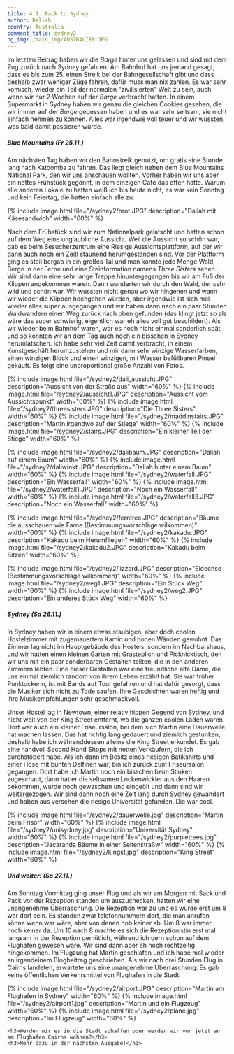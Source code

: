 ```yaml
---
title: 4.1. Back to Sydney
author: Daliah
country: Australia
comment_title: sydney2
bg_img: /main_img/AUSTRALIEN.JPG
---
```


Im letzten Beitrag haben wir die *Barge* hinter uns gelassen und sind mit dem Zug zurück nach Sydney gefahren. Am Bahnhof hat uns jemand gesagt, dass es bis zum 25. einen Streik bei der Bahngesellschaft gibt und dass deshalb zwar weniger Züge fahren, dafür muss man nix zahlen. Es war sehr komisch, wieder ein Teil der normalen "zivilisierten" Welt zu sein, auch wenn wir nur 2 Wochen auf der *Barge* verbracht hatten. In einem Supermarkt in Sydney haben wir genau die gleichen Cookies gesehen, die wir immer auf der *Barge* gegessen haben und es war sehr seltsam, sie nicht einfach nehmen zu können. Alles war irgendwie voll teuer und wir wussten, was bald damit passieren würde.

##### Blue Mountains (Fr 25.11.)
Am nächsten Tag haben wir den Bahnstreik genutzt, um gratis eine Stunde lang nach Katoomba zu fahren. Das liegt gleich neben dem Blue Mountains National Park, den wir uns anschauen wollten. Vorher haben wir uns aber ein nettes Frühstück gegönnt, in dem einzigen Café das offen hatte. Warum alle anderen Lokale zu hatten weiß ich bis heute nicht, es war kein Sonntag und kein Feiertag, die hatten einfach alle zu. 

{% include image.html file="/sydney2/brot.JPG" description="Daliah mit Käsesandwich" width="60%" %}

Nach dem Frühstück sind wir zum Nationalpark gelatscht und hatten schon auf dem Weg eine unglaubliche Aussicht. Weil die Aussicht so schön war, gab es beim Besucherzentrum eine Riesige Aussichtsplattform, auf der wir dann auch noch ein Zeitl staunend herumgestanden sind. Vor der Plattform ging es steil bergab in ein großes Tal und man konnte jede Menge Wald, Berge in der Ferne und eine Steinformation namens *Three Sisters* sehen. Wir sind dann eine sehr lange Treppe hinuntergegangen bis wir am Fuß der Klippen angekommen waren. Dann wanderten wir durch den Wald, der sehr wild und schön war. Wir wussten nicht genau wo wir hingehen und wann wir wieder die Klippen hochgehen würden, aber irgendwie ist sich mal wieder alles super ausgegangen und wir haben dann nach ein paar Stunden Waldwandern einen Weg zurück nach oben gefunden (das klingt jetzt so als wäre das super schwierig, eigentlich war eh alles voll gut beschildert). Als wir wieder beim Bahnhof waren, war es noch nicht einmal sonderlich spät und so konnten wir an dem Tag auch noch ein bisschen in Sydney herumlatschen. Ich habe sehr viel Zeit damit verbracht, in einem Kunstgeschäft herumzustehen und mir dann sehr winzige Wasserfarben, einen winzigen Block und einen winzigen, mit Wasser befüllbaren Pinsel gekauft. Es folgt eine unproportional große Anzahl von Fotos.

{% include image.html file="/sydney2/dali_aussicht.JPG" description="Aussicht von der Straße aus" width="60%" %}
{% include image.html file="/sydney2/aussicht1.JPG" description="Aussicht vom Aussichtspunkt" width="60%" %}
{% include image.html file="/sydney2/threesisters.JPG" description="Die Three Sisters" width="60%" %}
{% include image.html file="/sydney2/maddinstairs.JPG" description="Martin irgendwo auf der Stiege" width="60%" %}
{% include image.html file="/sydney2/stairs.JPG" description="Ein kleiner Teil der Stiege" width="60%" %}

{% include image.html file="/sydney2/dalibaum.JPG" description="Daliah auf einem Baum" width="60%" %}
{% include image.html file="/sydney2/daliwinkt.JPG" description="Daliah hinter einem Baum" width="60%" %}
{% include image.html file="/sydney2/waterfall.JPG" description="Ein Wasserfall" width="60%" %}
{% include image.html file="/sydney2/waterfall1.JPG" description="Noch ein Wasserfall" width="60%" %}
{% include image.html file="/sydney2/waterfall3.JPG" description="Noch ein Wasserfall" width="60%" %}

{% include image.html file="/sydney2/ferntree.JPG" description="Bäume die ausschauen wie Farne (Bestimmungsvorschläge wilkommen)" width="60%" %}
{% include image.html file="/sydney2/kakadu.JPG" description="Kakadu beim Herumfliegen" width="60%" %}
{% include image.html file="/sydney2/kakadu2.JPG" description="Kakadu beim Sitzen" width="60%" %}

{% include image.html file="/sydney2/lizzard.JPG" description="Eidechse (Bestimmungsvorschläge wilkommen)" width="60%" %}
{% include image.html file="/sydney2/weg1.JPG" description="Ein Stück Weg" width="60%" %}
{% include image.html file="/sydney2/weg2.JPG" description="Ein anderes Stück Weg" width="60%" %}

##### Sydney (Sa 26.11.)
In Sydney haben wir in einem etwas staubigen, aber doch coolen Hostelzimmer mit zugemauertem Kamin und hohen Wänden gewohnt. Das Zimmer lag nicht im Hauptgebäude des Hostels, sondern im Nachbarshaus, und wir hatten einen kleinen Garten mit Grasteplich und Picknicktisch, den wir uns mit ein paar sonderbaren Gestalten teilten, die in den anderen Zimmern lebten. Eine dieser Gestalten war eine freundliche alte Dame, die uns einmal ziemlich random von ihrem Leben erzählt hat. Sie war früher Punktockerin, ist mit Bands auf Tour gefahren und hat dafür gesorgt, dass die Musiker sich nicht zu Tode saufen. Ihre Geschichten waren heftig und ihre Musikempfehlungen sehr geschmackvoll.

Unser Hostel lag in Newtown, einer relativ hippen Gegend von Sydney, und nicht weit von der King Street entfernt, wo die ganzen coolen Läden waren. Dort war auch ein kleiner Friseursalon, bei dem sich Martin eine Dauerwelle hat machen lassen. Das hat richtig lang gedauert und ziemlich gestunken, deshalb habe ich währenddessen alleine die King Street erkundet. Es gab eine handvoll Second Hand Shops mit netten Verkäufern, die ich durchstöbert habe. Als ich dann im Besitz eines riesigen Batikshirts und einer Hose mit bunten Delfinen war, bin ich zurück zum Friseursalon gegangen. Dort habe ich Martin noch ein bisschen beim Stinken zugeschaut, dann hat er die seltsamen Lockenwickler aus den Haaren bekommen, wurde noch gewaschen und eingeölt und dann sind wir weitergezogen. Wir sind dann noch eine Zeit lang durch Sydney gewandert und haben aus versehen die riesige Universität gefunden. Die war cool.

{% include image.html file="/sydney2/dauerwelle.jpg" description="Martin beim Frisör" width="60%" %}
{% include image.html file="/sydney2/unisydney.jpg" description="Universität Sydney" width="60%" %}
{% include image.html file="/sydney2/purpletrees.jpg" description="Jacaranda Bäume in einer Seitenstraßw" width="60%" %}
{% include image.html file="/sydney2/kingst.jpg" description="King Street" width="60%" %}

##### Und weiter! (So 27.11.)
Am Sonntag Vormittag ging unser Flug und als wir am Morgen mit Sack und Pack vor der Rezeption standen um auszuchecken, hatten wir eine unangenehme Überraschung. Die Rezeption war zu und es würde erst um 8 wer dort sein. Es standen zwar telefonnummern dort, die man anrufen könne wenn war wäre, aber von denen hob keiner ab. Um 8 war immer noch keiner da. Um 10 nach 8 machte es sich die Rezeptionistin erst mal langsam in der Rezeption gemütlich, während ich gern schon auf dem Flughafen gewesen wäre. Wir sind dann aber eh noch rechtzeitig hingekommen. Im Flugzueg hat Martin geschlafen und ich habe mal wieder an irgendeinem Blogbeitrag geschrieben. Als wir nach drei Stunden Flug in Cairns landeten, erwartete uns eine unangenehme Überraschung: Es gab keine öffentlichen Verkehrsmittel von Flughafen in die Stadt.

{% include image.html file="/sydney2/airport.JPG" description="Martin am Flughafen in Sydney" width="60%" %}
{% include image.html file="/sydney2/airport1.jpg" description="Martin und ein Flugzeug" width="60%" %}
{% include image.html file="/sydney2/plane.jpg" description="Im Flugzeug" width="60%" %}

<div class="teaser">

    <h3>Werden wir es in die Stadt schaffen oder werden wir von jetzt an am Flughafen Cairns wohnen?</h3>
    <h3>Mehr dazu in der nächsten Ausgabe!</h3>

</div>

